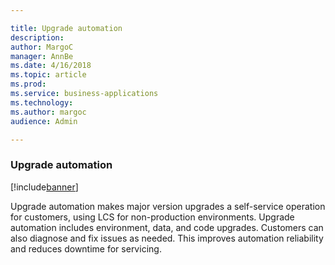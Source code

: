 ```yaml
---

title: Upgrade automation
description: 
author: MargoC
manager: AnnBe
ms.date: 4/16/2018
ms.topic: article
ms.prod: 
ms.service: business-applications
ms.technology: 
ms.author: margoc
audience: Admin

---
```

### Upgrade automation

[!include[banner](../../includes/banner.md)]




Upgrade automation makes major version upgrades a self-service operation for
customers, using LCS for non-production environments. Upgrade automation
includes environment, data, and code upgrades. Customers can also diagnose and
fix issues as needed. This improves automation reliability and reduces downtime
for servicing.
